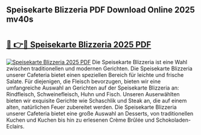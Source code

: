 ## Speisekarte Blizzeria PDF Download Online 2025 mv40s

# <h2><a href="http://gc84l0.nevu.top/?p=Speisekarte+Blizzeria">🔗 👉🔴 Speisekarte Blizzeria 2025 PDF</a></h2>

[![Speisekarte Blizzeria 2025 PDF](https://i.imgur.com/dBaPXMq.png)](http://gc84l0.nevu.top/?p=Speisekarte+Blizzeria)
Die Speisekarte Blizzeria ist eine Wahl zwischen traditionellen und modernen Gerichten. Die Speisekarte Blizzeria unserer Cafeteria bietet einen speziellen Bereich für leichte und frische Salate. Für diejenigen, die Fleisch bevorzugen, bieten wir eine umfangreiche Auswahl an Gerichten auf der Speisekarte Blizzeria an: Rindfleisch, Schweinefleisch, Huhn und Fisch. Unseren Auserwählten bieten wir exquisite Gerichte wie Schaschlik und Steak an, die auf einem alten, natürlichen Feuer zubereitet werden. Die Speisekarte Blizzeria unserer Cafeteria bietet eine große Auswahl an Desserts, von traditionellen Kuchen und Kuchen bis hin zu erlesenen Crème Brûlée und Schokoladen-Eclairs.
